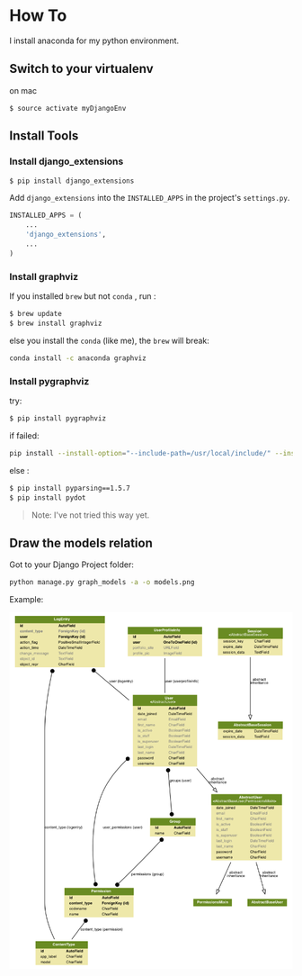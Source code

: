 # How To

I install anaconda for my python environment.

## Switch to your virtualenv

on mac 

```
$ source activate myDjangoEnv
```


## Install Tools

### Install django_extensions

```
$ pip install django_extensions
```

Add `django_extensions` into the `INSTALLED_APPS` in the project's `settings.py`.


```python
INSTALLED_APPS = (
    ...
    'django_extensions',
    ...
)
```

### Install graphviz

If you installed `brew` but not `conda` , run :

```bash
$ brew update
$ brew install graphviz
```

else you install the `conda` (like me), the `brew` will break:

```bash
conda install -c anaconda graphviz
```

### Install pygraphviz

try:

```bash
$ pip install pygraphviz
```

if failed:

```bash
pip install --install-option="--include-path=/usr/local/include/" --install-option="--library-path=/usr/local/lib/" pygraphviz
```

else :

```bash
$ pip install pyparsing==1.5.7
$ pip install pydot
```

>Note: I've not tried this way yet.

## Draw the models relation

Got to your Django Project folder:

```bash
python manage.py graph_models -a -o models.png
```


Example:

<img src=models.png>